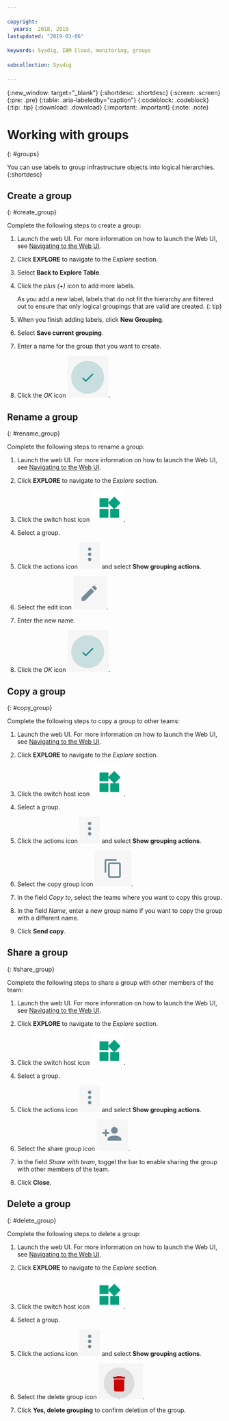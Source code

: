 ```yaml
---

copyright:
  years:  2018, 2019
lastupdated: "2019-03-06"

keywords: Sysdig, IBM Cloud, monitoring, groups

subcollection: Sysdig

---
```


{:new_window: target="_blank"}
{:shortdesc: .shortdesc}
{:screen: .screen}
{:pre: .pre}
{:table: .aria-labeledby="caption"}
{:codeblock: .codeblock}
{:tip: .tip}
{:download: .download}
{:important: .important}
{:note: .note}

# Working with groups
{: #groups}

You can use labels to group infrastructure objects into logical hierarchies.
{:shortdesc}

## Create a group
{: #create_group}

Complete the following steps to create a group:

1. Launch the web UI. For more information on how to launch the Web UI, see [Navigating to the Web UI](/docs/services/Monitoring-with-Sysdig?topic=Sysdig-launch#launch). 

2. Click **EXPLORE** to navigate to the *Explore* section.

3. Select **Back to Explore Table**.

4. Click the *plus (+)* icon to add more labels.

    As you add a new label, labels that do not fit the hierarchy are filtered out to ensure that only logical groupings that are valid are created.
    {: tip}

5. When you finish adding labels, click **New Grouping**.

6. Select **Save current grouping**.

7. Enter a name for the group that you want to create.

8. Click the *OK* icon ![OK icon](images/ok.png).

## Rename a group
{: #rename_group}

Complete the following steps to rename a group:

1. Launch the web UI. For more information on how to launch the Web UI, see [Navigating to the Web UI](/docs/services/Monitoring-with-Sysdig?topic=Sysdig-launch#launch). 

2. Click **EXPLORE** to navigate to the *Explore* section.

3. Click the switch host icon ![switch host icon](images/switch_hosts.png).

4. Select a group.

5. Click the actions icon ![three dots icon](images/actions.png) and select **Show grouping actions**.

6. Select the edit icon ![pencil icon](images/edit.png).

7. Enter the new name.

8. Click the *OK* icon ![OK icon](images/ok.png).




## Copy a group
{: #copy_group}

Complete the following steps to copy a group to other teams:

1. Launch the web UI. For more information on how to launch the Web UI, see [Navigating to the Web UI](/docs/services/Monitoring-with-Sysdig?topic=Sysdig-launch#launch). 

2. Click **EXPLORE** to navigate to the *Explore* section.

3. Click the switch host icon ![switch host icon](images/switch_hosts.png).

4. Select a group.

5. Click the actions icon ![three dots icon](images/actions.png) and select **Show grouping actions**.

6. Select the copy group icon ![copy icon](images/copy.png).

7. In the field *Copy to*, select the teams where you want to copy this group.

8. In the field *Name*, enter a new group name if you want to copy the group with a different name.

9. Click **Send copy**.



## Share a group
{: #share_group}

Complete the following steps to share a group with other members of the team:

1. Launch the web UI. For more information on how to launch the Web UI, see [Navigating to the Web UI](/docs/services/Monitoring-with-Sysdig?topic=Sysdig-launch#launch). 

2. Click **EXPLORE** to navigate to the *Explore* section.

3. Click the switch host icon ![switch host icon](images/switch_hosts.png).

4. Select a group.

5. Click the actions icon ![three dots icon](images/actions.png) and select **Show grouping actions**.

6. Select the share group icon ![share icon](images/share.png).

7. In the field *Share with team*, toggel the bar to enable sharing the group with other members of the team.

8. Click **Close**.



## Delete a group
{: #delete_group}

Complete the following steps to delete a group:

1. Launch the web UI. For more information on how to launch the Web UI, see [Navigating to the Web UI](/docs/services/Monitoring-with-Sysdig?topic=Sysdig-launch#launch). 

2. Click **EXPLORE** to navigate to the *Explore* section.

3. Click the switch host icon ![switch host icon](images/switch_hosts.png).

4. Select a group.

5. Click the actions icon ![three dots icon](images/actions.png) and select **Show grouping actions**.

6. Select the delete group icon ![delete icon](images/delete.png).

7. Click **Yes, delete grouping** to confirm deletion of the group.





